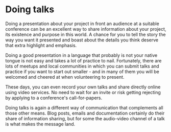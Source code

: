 # Doing talks

Doing a presentation about your project in front an audience at a suitable
conference can be an excellent way to share information about your project,
its existence and purpose in this world. A chance for you to tell the story
the way you want it presented and boast about the details you think deserve
that extra highlight and emphasis.

Doing a good presentation in a language that probably is not your native
tongue is not easy and takes a lot of practice to nail. Fortunately, there
are lots of meetups and local communities in which you can submit talks and
practice if you want to start out smaller - and in many of them you will be
welcomed and cheered at when volunteering to present.

These days, you can even record your own talks and share directly online using
video services. No need to wait for an invite or risk getting rejecting by
applying to a conference's call-for-papers.

Doing talks is again a different way of communication that complements all
those other means. Blog posts, emails and documentation certainly do their
share of information sharing, but for some the audio-video channel of a talk
is what makes the message land.
